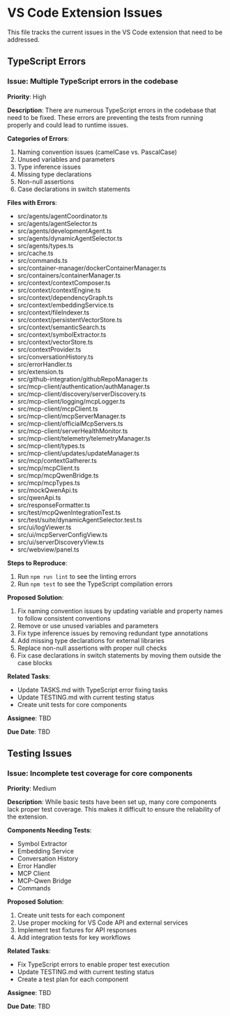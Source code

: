# VS Code Extension Issues

This file tracks the current issues in the VS Code extension that need to be addressed.

## TypeScript Errors

### Issue: Multiple TypeScript errors in the codebase

**Priority**: High

**Description**:
There are numerous TypeScript errors in the codebase that need to be fixed. These errors are preventing the tests from running properly and could lead to runtime issues.

**Categories of Errors**:
1. Naming convention issues (camelCase vs. PascalCase)
2. Unused variables and parameters
3. Type inference issues
4. Missing type declarations
5. Non-null assertions
6. Case declarations in switch statements

**Files with Errors**:
- src/agents/agentCoordinator.ts
- src/agents/agentSelector.ts
- src/agents/developmentAgent.ts
- src/agents/dynamicAgentSelector.ts
- src/agents/types.ts
- src/cache.ts
- src/commands.ts
- src/container-manager/dockerContainerManager.ts
- src/containers/containerManager.ts
- src/context/contextComposer.ts
- src/context/contextEngine.ts
- src/context/dependencyGraph.ts
- src/context/embeddingService.ts
- src/context/fileIndexer.ts
- src/context/persistentVectorStore.ts
- src/context/semanticSearch.ts
- src/context/symbolExtractor.ts
- src/context/vectorStore.ts
- src/contextProvider.ts
- src/conversationHistory.ts
- src/errorHandler.ts
- src/extension.ts
- src/github-integration/githubRepoManager.ts
- src/mcp-client/authentication/authManager.ts
- src/mcp-client/discovery/serverDiscovery.ts
- src/mcp-client/logging/mcpLogger.ts
- src/mcp-client/mcpClient.ts
- src/mcp-client/mcpServerManager.ts
- src/mcp-client/officialMcpServers.ts
- src/mcp-client/serverHealthMonitor.ts
- src/mcp-client/telemetry/telemetryManager.ts
- src/mcp-client/types.ts
- src/mcp-client/updates/updateManager.ts
- src/mcp/contextGatherer.ts
- src/mcp/mcpClient.ts
- src/mcp/mcpQwenBridge.ts
- src/mcp/mcpTypes.ts
- src/mockQwenApi.ts
- src/qwenApi.ts
- src/responseFormatter.ts
- src/test/mcpQwenIntegrationTest.ts
- src/test/suite/dynamicAgentSelector.test.ts
- src/ui/logViewer.ts
- src/ui/mcpServerConfigView.ts
- src/ui/serverDiscoveryView.ts
- src/webview/panel.ts

**Steps to Reproduce**:
1. Run `npm run lint` to see the linting errors
2. Run `npm test` to see the TypeScript compilation errors

**Proposed Solution**:
1. Fix naming convention issues by updating variable and property names to follow consistent conventions
2. Remove or use unused variables and parameters
3. Fix type inference issues by removing redundant type annotations
4. Add missing type declarations for external libraries
5. Replace non-null assertions with proper null checks
6. Fix case declarations in switch statements by moving them outside the case blocks

**Related Tasks**:
- Update TASKS.md with TypeScript error fixing tasks
- Update TESTING.md with current testing status
- Create unit tests for core components

**Assignee**: TBD

**Due Date**: TBD

## Testing Issues

### Issue: Incomplete test coverage for core components

**Priority**: Medium

**Description**:
While basic tests have been set up, many core components lack proper test coverage. This makes it difficult to ensure the reliability of the extension.

**Components Needing Tests**:
- Symbol Extractor
- Embedding Service
- Conversation History
- Error Handler
- MCP Client
- MCP-Qwen Bridge
- Commands

**Proposed Solution**:
1. Create unit tests for each component
2. Use proper mocking for VS Code API and external services
3. Implement test fixtures for API responses
4. Add integration tests for key workflows

**Related Tasks**:
- Fix TypeScript errors to enable proper test execution
- Update TESTING.md with current testing status
- Create a test plan for each component

**Assignee**: TBD

**Due Date**: TBD
